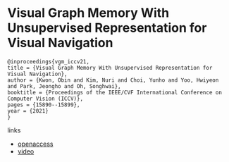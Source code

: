 # Visual Graph Memory With Unsupervised Representation for Visual Navigation

```
@inproceedings{vgm_iccv21,
title = {Visual Graph Memory With Unsupervised Representation for Visual Navigation},
author = {Kwon, Obin and Kim, Nuri and Choi, Yunho and Yoo, Hwiyeon and Park, Jeongho and Oh, Songhwai},
booktitle = {Proceedings of the IEEE/CVF International Conference on Computer Vision (ICCV)},
pages = {15890--15899},
year = {2021}
}
```

links
- [openaccess](http://openaccess.thecvf.com//content/ICCV2021/html/Kwon_Visual_Graph_Memory_With_Unsupervised_Representation_for_Visual_Navigation_ICCV_2021_paper.html)
- [video](https://www.youtube.com/watch?v=Uksb_kR80Hk)
